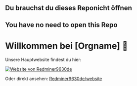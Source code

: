 ## Du brauchst du dieses Reponicht öffnen

## You have no need to open this Repo


# Willkommen bei [Orgname] 👋

Unsere Hauptwebsite findest du hier:

[![Website von Redminer9630de](https://github-readme-stats.vercel.app/api/pin/?username=Redminer9630de&repo=website)](https://github.com/Redminer9630de/website)

Oder direkt ansehen: [Redminer9630de/website](https://github.com/Redminer9630de/website)
